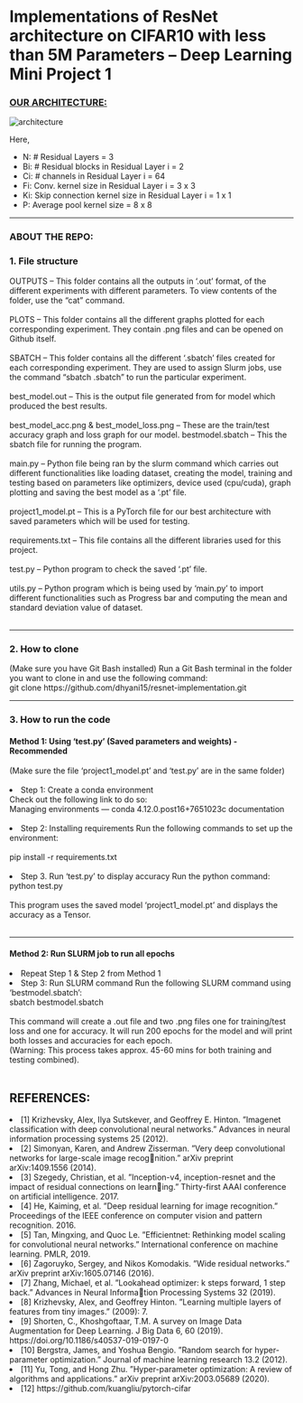 <h1>Implementations of ResNet architecture on CIFAR10 with less than 5M Parameters – Deep Learning Mini Project 1</h1>

<h3> <u> OUR ARCHITECTURE: </u> </h3>

![architecture](https://user-images.githubusercontent.com/47019139/160049019-05f6d487-c9c3-4116-b435-36c512c0a7b1.PNG)

Here,
<ul>
  
<li>N: # Residual Layers = 3
<li>Bi: # Residual blocks in Residual Layer i = 2
<li>Ci: # channels in Residual Layer i = 64
<li>Fi: Conv. kernel size in Residual Layer i = 3 x 3
<li>Ki: Skip connection kernel size in Residual Layer i = 1 x 1
<li>P: Average pool kernel size = 8 x 8
</ul>

-------------------------------------------------------------------------------------------------------- 
<h3> ABOUT THE REPO: </h3>
<h3> 1. File structure </h3>
OUTPUTS – This folder contains all the outputs in ‘.out’ format, of the different experiments with different parameters. To view contents of the folder, use the “cat” command. <br><br>
PLOTS – This folder contains all the different graphs plotted for each corresponding experiment. They contain .png files and can be opened on Github itself. <br><br>
SBATCH – This folder contains all the different ‘.sbatch’ files created for each corresponding experiment. They are used to assign Slurm jobs, use the command “sbatch <filename>.sbatch” to run the particular experiment. <br><br>
best_model.out – This is the output file generated from for model which produced the best results. <br><br>
best_model_acc.png & best_model_loss.png – These are the train/test accuracy graph and loss graph for our model. 
bestmodel.sbatch – This the sbatch file for running the program. <br><br>
main.py – Python file being ran by the slurm command which carries out different functionalities like loading dataset, creating the model, training and testing based on parameters like optimizers, device used (cpu/cuda), graph plotting and saving the best model as a ‘.pt’ file. <br><br>
project1_model.pt – This is a PyTorch file for our best architecture with saved parameters which will be used for testing. <br><br>
requirements.txt – This file contains all the different libraries used for this project. <br><br>
test.py – Python program to check the saved ‘.pt’ file. <br><br>
utils.py – Python program which is being used by ‘main.py’ to import different functionalities such as Progress bar and computing the mean and standard deviation value of dataset. <br><br>

-------------------------------------------------------------------------------------------------------- 
<h3> 2. How to clone </h3>
(Make sure you have Git Bash installed)
Run a Git Bash terminal in the folder you want to clone in and use the following command: <br>
git clone https://github.com/dhyani15/resnet-implementation.git <br>
  
-------------------------------------------------------------------------------------------------------- 
<h3> 3. How to run the code </h3>
<h4> Method 1: Using ‘test.py’ (Saved parameters and weights) - Recommended </h4>
(Make sure the file ‘project1_model.pt’ and ‘test.py’ are in the same folder) <br><br>
<li>Step 1: Create a conda environment <br>
Check out the following link to do so:  <br>
Managing environments — conda 4.12.0.post16+7651023c documentation <br><br>
<li>Step 2: Installing requirements
Run the following commands to set up the environment: <br><br>
pip install -r requirements.txt <br><br>
<li>Step 3. Run ‘test.py’ to display accuracy
Run the python command: <br>
python test.py <br><br>
This program uses the saved model ‘project1_model.pt’ and displays the accuracy as a Tensor. <br><br>

--------------------------------------------------------------------------------------------------------  
  <h4> Method 2: Run SLURM job to run all epochs </h4>
<li>Repeat Step 1 & Step 2 from Method 1 <br>
<li>Step 3: Run SLURM command
Run the following SLURM command using ‘bestmodel.sbatch’: <br>
sbatch bestmodel.sbatch <br><br>
This command will create a .out file and two .png files one for training/test loss and one for accuracy. It will run 200 epochs for the model and will print both losses and accuracies for each epoch. <br>
(Warning: This process takes approx. 45-60 mins for both training and testing combined). <br><br>

  <h2>REFERENCES:</h2>
<li>[1] Krizhevsky, Alex, Ilya Sutskever, and Geoffrey E. Hinton. ”Imagenet classification with deep convolutional
neural networks.” Advances in neural information processing systems 25 (2012).
<li>[2] Simonyan, Karen, and Andrew Zisserman. ”Very deep convolutional networks for large-scale image recognition.” arXiv preprint arXiv:1409.1556 (2014).
<li>[3] Szegedy, Christian, et al. ”Inception-v4, inception-resnet and the impact of residual connections on learning.” Thirty-first AAAI conference on artificial intelligence. 2017.
<li>[4] He, Kaiming, et al. ”Deep residual learning for image recognition.” Proceedings of the IEEE conference on
computer vision and pattern recognition. 2016.
<li>[5] Tan, Mingxing, and Quoc Le. ”Efficientnet: Rethinking model scaling for convolutional neural networks.”
International conference on machine learning. PMLR, 2019.
<li>[6] Zagoruyko, Sergey, and Nikos Komodakis. ”Wide residual networks.” arXiv preprint arXiv:1605.07146
(2016).
<li>[7] Zhang, Michael, et al. ”Lookahead optimizer: k steps forward, 1 step back.” Advances in Neural Information Processing Systems 32 (2019).
<li>[8] Krizhevsky, Alex, and Geoffrey Hinton. ”Learning multiple layers of features from tiny images.” (2009): 7.
<li>[9] Shorten, C., Khoshgoftaar, T.M. A survey on Image Data Augmentation for Deep Learning. J Big Data 6,
60 (2019). https://doi.org/10.1186/s40537-019-0197-0
<li>[10] Bergstra, James, and Yoshua Bengio. ”Random search for hyper-parameter optimization.” Journal of
machine learning research 13.2 (2012).
<li>[11] Yu, Tong, and Hong Zhu. ”Hyper-parameter optimization: A review of algorithms and applications.” arXiv
preprint arXiv:2003.05689 (2020).
<li>[12] https://github.com/kuangliu/pytorch-cifar
